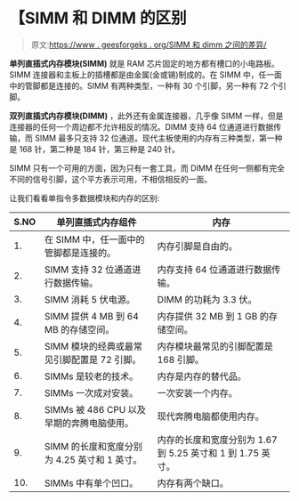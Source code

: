 # 【SIMM 和 DIMM 的区别

> 原文:[https://www . geesforgeks . org/SIMM 和 dimm 之间的差异/](https://www.geeksforgeeks.org/difference-between-simm-and-dimm/)

**单列直插式内存模块(SIMM)** 就是 RAM 芯片固定的地方都有槽口的小电路板。SIMM 连接器和主板上的插槽都是由金属(金或锡)制成的。在 SIMM 中，任一面中的管脚都是连接的。SIMM 有两种类型，一种有 30 个引脚，另一种有 72 个引脚。

**双列直插式内存模块(DIMM)** ，此外还有金属连接器，几乎像 SIMM 一样，但是连接器的任何一个周边都不允许相反的情况。DIMM 支持 64 位通道进行数据传输，而 SIMM 最多只支持 32 位通道。现代主板使用的内存有三种类型，第一种是 168 针，第二种是 184 针，第三种是 240 针。

SIMM 只有一个可用的方面，因为只有一套工具，而 DIMM 在任何一侧都有完全不同的信号引脚，这个平方表示可用，不相信相反的一面。

让我们看看单指令多数据模块和内存的区别:

<center>

| S.NO | 单列直插式内存组件 | 内存 |
| --- | --- | --- |
| 1. | 在 SIMM 中，任一面中的管脚都是连接的。 | 内存引脚是自由的。 |
| 2. | SIMM 支持 32 位通道进行数据传输。 | 内存支持 64 位通道进行数据传输。 |
| 3. | SIMM 消耗 5 伏电源。 | DIMM 的功耗为 3.3 伏。 |
| 4. | SIMM 提供 4 MB 到 64 MB 的存储空间。 | 内存提供 32 MB 到 1 GB 的存储空间。 |
| 5. | SIMM 模块的经典或最常见引脚配置是 72 引脚。 | 内存模块最常见的引脚配置是 168 引脚。 |
| 6. | SIMMs 是较老的技术。 | 内存是内存的替代品。 |
| 7. | SIMMs 一次成对安装。 | 一次安装一个内存。 |
| 8. | SIMMs 被 486 CPU 以及早期的奔腾电脑使用。 | 现代奔腾电脑都使用内存。 |
| 9. | SIMM 的长度和宽度分别为 4.25 英寸和 1 英寸。 | 内存的长度和宽度分别为 1.67 到 5.25 英寸和 1 到 1.75 英寸。 |
| 10. | SIMMs 中有单个凹口。 | 内存有两个缺口。 |

</center>
